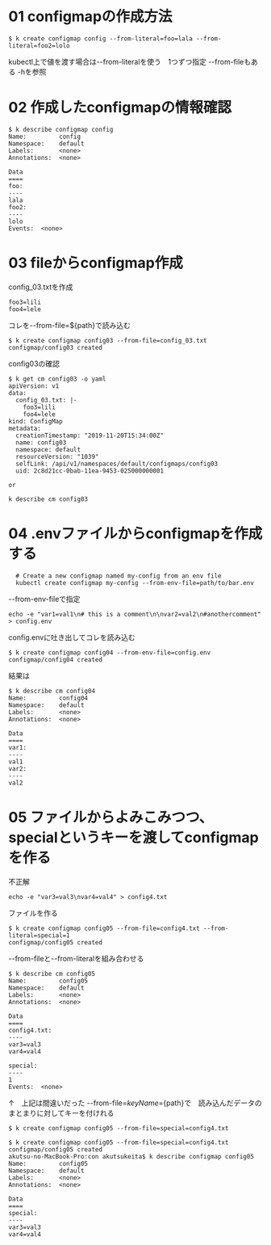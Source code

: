 # 01 configmapの作成方法

```
$ k create configmap config --from-literal=foo=lala --from-literal=foo2=lolo
```
kubectl上で値を渡す場合は--from-literalを使う　1つずつ指定
--from-fileもある -hを参照

# 02 作成したconfigmapの情報確認
```
$ k describe configmap config
Name:         config
Namespace:    default
Labels:       <none>
Annotations:  <none>

Data
====
foo:
----
lala
foo2:
----
lolo
Events:  <none>
```

# 03 fileからconfigmap作成

config_03.txtを作成
```
foo3=lili
foo4=lele
```

コレを--from-file=${path}で読み込む

```
$ k create configmap config03 --from-file=config_03.txt
configmap/config03 created

```

config03の確認
```
$ k get cm config03 -o yaml
apiVersion: v1
data:
  config_03.txt: |-
    foo3=lili
    foo4=lele
kind: ConfigMap
metadata:
  creationTimestamp: "2019-11-20T15:34:00Z"
  name: config03
  namespace: default
  resourceVersion: "1039"
  selfLink: /api/v1/namespaces/default/configmaps/config03
  uid: 2c8d21cc-0bab-11ea-9453-025000000001

or

k describe cm config03
```

# 04 .envファイルからconfigmapを作成する

```
  # Create a new configmap named my-config from an env file
  kubectl create configmap my-config --from-env-file=path/to/bar.env
```
--from-env-fileで指定

```
echo -e "var1=val1\n# this is a comment\n\nvar2=val2\n#anothercomment" > config.env
``` 
config.envに吐き出してコレを読み込む

```
$ k create configmap config04 --from-env-file=config.env
configmap/config04 created
```

結果は
```
$ k describe cm config04
Name:         config04
Namespace:    default
Labels:       <none>
Annotations:  <none>

Data
====
var1:
----
val1
var2:
----
val2
```



# 05 ファイルからよみこみつつ、　specialというキーを渡してconfigmapを作る
不正解
```
echo -e "var3=val3\nvar4=val4" > config4.txt
```
ファイルを作る

```
$ k create configmap config05 --from-file=config4.txt --from-literal=special=1
configmap/config05 created
```

--from-fileと--from-literalを組み合わせる

```
$ k describe cm config05
Name:         config05
Namespace:    default
Labels:       <none>
Annotations:  <none>

Data
====
config4.txt:
----
var3=val3
var4=val4

special:
----
1
Events:  <none>
```

↑　上記は間違いだった --from-file=${keyName}=${path}で　読み込んだデータのまとまりに対してキーを付けれる

```
$ k create configmap config05 --from-file=special=config4.txt

```

```
$ k create configmap config05 --from-file=special=config4.txt
configmap/config05 created
akutsu-no-MacBook-Pro:con akutsukeita$ k describe configmap config05
Name:         config05
Namespace:    default
Labels:       <none>
Annotations:  <none>

Data
====
special:
----
var3=val3
var4=val4
```